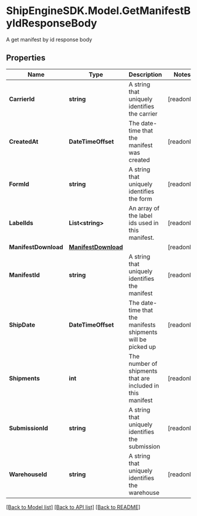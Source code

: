 # ShipEngineSDK.Model.GetManifestByIdResponseBody
A get manifest by id response body

## Properties

Name | Type | Description | Notes
------------ | ------------- | ------------- | -------------
**CarrierId** | **string** | A string that uniquely identifies the carrier | [readonly] 
**CreatedAt** | **DateTimeOffset** | The date-time that the manifest was created | [readonly] 
**FormId** | **string** | A string that uniquely identifies the form | [readonly] 
**LabelIds** | **List&lt;string&gt;** | An array of the label ids used in this manifest. | [readonly] 
**ManifestDownload** | [**ManifestDownload**](ManifestDownload.md) |  | [readonly] 
**ManifestId** | **string** | A string that uniquely identifies the manifest | [readonly] 
**ShipDate** | **DateTimeOffset** | The date-time that the manifests shipments will be picked up | [readonly] 
**Shipments** | **int** | The number of shipments that are included in this manifest | [readonly] 
**SubmissionId** | **string** | A string that uniquely identifies the submission | [readonly] 
**WarehouseId** | **string** | A string that uniquely identifies the warehouse | [readonly] 

[[Back to Model list]](../../README.md#documentation-for-models) [[Back to API list]](../../README.md#documentation-for-api-endpoints) [[Back to README]](../../README.md)

